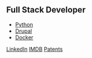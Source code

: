 <section id="work" class="clearfix">
 
## Full Stack Developer 

  * <a href="">Python</a>
  * <a href="">Drupal</a>
  * <a href="">Docker</a>
  
  <a href="" id="view-on-linkedin" class="button"><span>LinkedIn</span></a>
  <a href="" id="view-on-imdb" class="button"><span>IMDB</span></a>
  <a href="" id="view-on-patents" class="button"><span>Patents</span></a>
</section>
